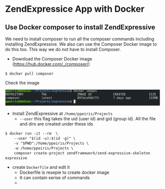 # ZendExpressice App with Docker 

## Use Docker composer to install ZendExpressive
We need to install composer to run all the composer commands including installing ZendExpressive. We also can use the Composer Docker image to do this too. This way we do not have to install Composer.

- Download the Composer Docker image (https://hub.docker.com/_/composer/)

```
$ docker pull composer
```

Check the image 

![dimgcomposer](img/dimgcomposer.png)

- Install ZendExpressive at ``` /home/ppeiris/Projects ```
    - ```--user``` this flag takes the uid (user id) and gid (group id). All the file and dirs are created under these ids  

```
$ docker run -it --rm  \
    --user "$(id -u):$(id -g)" \
    -v "$PWD":/home/ppeiris/Projects \
    -w /home/ppeiris/Projects \ 
    composer create-project zendframework/zend-expressive-skeleton expressive
```

- create ```Dockerfile``` and edit it 
    - Dockerfile is resepie to create docker image 
    - It can contain serise of commands 
    - 
